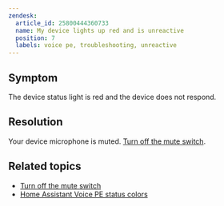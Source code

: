 ```yaml
---
zendesk:
  article_id: 25800444360733
  name: My device lights up red and is unreactive
  position: 7
  labels: voice pe, troubleshooting, unreactive
---
```


## Symptom

The device status light is red and the device does not respond.

## Resolution

Your device microphone is muted. [Turn off the mute switch](/hc/en-us/articles/25774403768477-Muting-the-device).

## Related topics

- [Turn off the mute switch](/hc/en-us/articles/25774403768477-Muting-the-device)
- [Home Assistant Voice PE status colors](/hc/en-us/articles/25764604971421-Status-colors)
